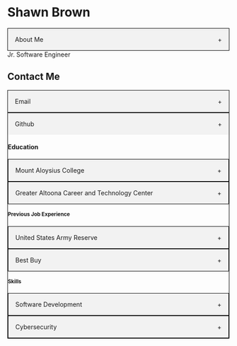 
<h1> Shawn Brown </h1>
  <section id="About Me">
    <div class="accordion">
      <div class='accordion-header'>
        <div class="accordion-title">About Me</div>
        <span class="accordion-icon">+</span>
      </div>
      <div class="accordion-content">
        I have always had a passion for programming, beginning when I first went to Codecademy at 14. The purpose of this portfolio website is to showcase the various projects I have been involved with/or created myself!
      </div>
    </div>
Jr. Software Engineer 
  
  <h1> Contact Me </h1>
  <section id="Contact">
    <div class="accordion">
      <div class='accordion-header'>
        <div class="accordion-title">Email</div>
        <span class="accordion-icon">+</span>
      </div>
      <div class="accordion-content">
        stbrown98@gmail.com
      </div>
    </div>
     <section id="Contact">
      <div class="accordion">
        <div class='accordion-header'>
          <div class="accordion-title">Github</div>
          <span class="accordion-icon">+</span>
        </div>
        <div class="accordion-content">
          <a href="https://github.com/Operance">My personal Github </a>
          <br>
          <a href="https://github.com/ShawnBrown98">My school github </a>
        </div>
        
<style>
  .accordion{
    max-width: 500px;
    border: 1px solid #000;
  }
  .accordion-header {
    display: flex;
    padding: 16px;
    cursor: pointer;
    background-color: #F2F2F2
  }
  .accordion-icon {
    width: 16px
    color: #C00
  }
  .accordion-content {
    padding: 16px;

  }
  .accordion-title {
    flex: 1;
  }
  .accordion-content {
    display: none;
  }
</style>
  <h1> Education </h1>
  <section id="education">
    <div class="accordion">
      <div class='accordion-header'>
        <div class="accordion-title">Mount Aloysius College </div>
        <span class="accordion-icon">+</span>
      </div>
      <div class="accordion-content">
        Bachelor of Science: Information Technology 2023
      </div>
    </div>
    <section id="education">
      <div class="accordion">
        <div class='accordion-header'>
          <div class="accordion-title">Greater Altoona Career and Technology Center </div>
          <span class="accordion-icon">+</span>
        </div>
        <div class="accordion-content">
          Cisco Networking 2017
        </div>
      </div>
    </section>
  <h1> Previous Job Experience </h1>
  <section id="Previous Job Experience">
    <div class="accordion">
      <div class='accordion-header'>
        <div class="accordion-title">United States Army Reserve </div>
        <span class="accordion-icon">+</span>
      </div>
      <div class="accordion-content">
        Combat Engineer
        <br>
        22 June 2016 - 21 June 2022
        <br>
      </div>
    </div>
      <div class="accordion">
        <div class='accordion-header'>
          <div class="accordion-title">Best Buy</div>
          <span class="accordion-icon">+</span>
        </div>
        <div class="accordion-content">
          Computing Sales Advisor
          <br>
          05 October 2020 - 30 April 2021
        </div>
      </div>
    </section>
    
  <h1> Skills </h1>
  <section id="Skills">
    <div class="accordion">
      <div class='accordion-header'>
        <div class="accordion-title">Software Development</div>
        <span class="accordion-icon">+</span>
      </div>
      <div class="accordion-content">
        Discord Bot Project (Python)
        <br>
        <a href="https://shawnbrown98.github.io/GithubBuild/index.html">Unity Game (C#) (In Progress)</a>
        <br>
        <a href="https://shawnbrown98.github.io/calculator.html">Calculator (JavaScript) </a>
        <br>
        <a href="https://replit.com/@operance/Playing-around-with-C#main.cpp">Inches to CM/MM Converter (C++) </a>
        <br>
        <a href="https://shawnbrown98.github.io/assignment9.html"> Seasons Changer (JavaScript) </a>
      </div>
    </div>
      <div class="accordion">
        <div class='accordion-header'>
          <div class="accordion-title">Cybersecurity</div>
          <span class="accordion-icon">+</span>
        </div>
        <div class="accordion-content">
          Mount Aloysius College Cyber Defense Team
        </div>
      </div>
    </section>

<script>
const accordionHeaders = document.getElementsByClassName('accordion-header');
const accordionContents = document.getElementsByClassName('accordion-content');
const accordionIcons = document.getElementsByClassName('accordion-icon');

for(let i=0; i < accordionHeaders.length; i++){
  accordionHeaders[i].addEventListener('click', () => {
    accordionContents[i].style.display = accordionContents[i].style.display == 'block' ? 'none' : 'block';
    accordionIcons[i].innerHTML = accordionContents[i].style.display == 'block' ? '-' : '+';

  })
}
</script>
